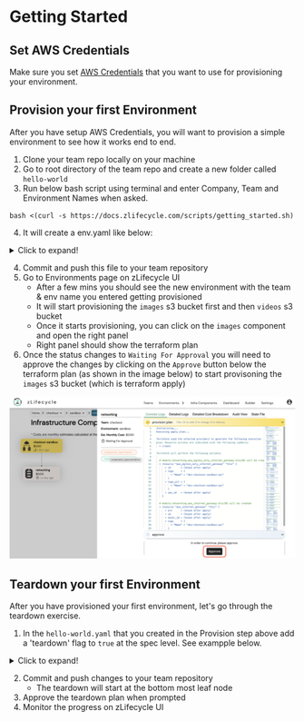 # Getting Started

## Set AWS Credentials

Make sure you set [AWS Credentials](../settings/aws_credentials.md) that you want to use for provisioning your environment.

## Provision your first Environment

After you have setup AWS Credentials, you will want to provision a simple environment to see how it works end to end.

1. Clone your team repo locally on your machine
2. Go to root directory of the team repo and create a new folder called `hello-world`
3. Run below bash script using terminal and enter Company, Team and Environment Names when asked.

```
bash <(curl -s https://docs.zlifecycle.com/scripts/getting_started.sh)
```

4. It will create a env.yaml like below:
<details>
  <summary>Click to expand!</summary>
```yaml
apiVersion: stable.compuzest.com/v1
kind: Environment
metadata:
  name: zmart-checkout-hello-world
  namespace: zmart-config
spec:
  teamName: checkout
  envName: hello-world
  components:
    - name: images
      type: terraform
      module:
        source: aws
        name: s3-bucket
      variables:
        - name: bucket
          value: "zmart-checkout-hello-world-images-abcde"
    - name: videos
      type: terraform
      dependsOn: [images]
      module:
        source: aws
        name: s3-bucket
      variables:
        - name: bucket
          value: "zmart-checkout-hello-world-videos-vwxyz"
```
</details>

4. Commit and push this file to your team repository
5. Go to Environments page on zLifecycle UI
   * After a few mins you should see the new environment with the team & env name you entered getting provisioned
   * It will start provisioning the `images` s3 bucket first and then `videos` s3 bucket
   * Once it starts provisioning, you can click on the `images` component and open the right panel
   * Right panel should show the terraform plan
6. Once the status changes to `Waiting For Approval` you will need to approve the changes by clicking on the `Approve` button below the terraform plan (as shown in the image below) to start provisoning the `images` s3 bucket (which is terraform apply)

![sample-right-panel](../assets/images/sample-right-panel.png "Sample Right Panel")

## Teardown your first Environment

After you have provisioned your first environment, let's go through the teardown exercise.

1. In the `hello-world.yaml` that you created in the Provision step above add a 'teardown' flag to `true` at the spec level. See exampple below.

<details>
  <summary>Click to expand!</summary>
```yaml
apiVersion: stable.compuzest.com/v1
kind: Environment
metadata:
  name: zmart-checkout-hello-world
  namespace: zmart-config
spec:
  teamName: checkout
  envName: hello-world
  teardown: true
  components:
    - name: images
      type: terraform
      module:
        source: aws
        name: s3-bucket
      variables:
        - name: bucket
          value: "zmart-checkout-hello-world-images-abcde"
    - name: videos
      type: terraform
      dependsOn: [images]
      module:
        source: aws
        name: s3-bucket
      variables:
        - name: bucket
          value: "zmart-checkout-hello-world-videos-vwxyz"
```
</details>

2. Commit and push changes to your team repository
    * The teardown will start at the bottom most leaf node
3. Approve the teardown plan when prompted
4. Monitor the progress on zLifecycle UI
